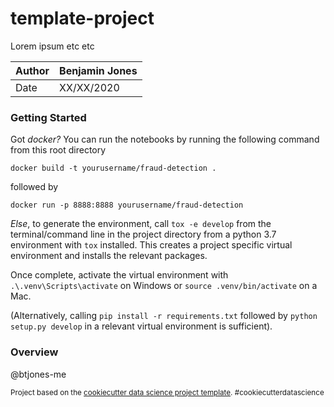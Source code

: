template-project
==============================

Lorem ipsum etc etc

| Author 	| Benjamin Jones 	|
|--------	|----------------	|
| Date   	| XX/XX/2020     	|


### Getting Started 


Got _docker?_ You can run the notebooks by running the following command from this root directory

```docker build -t yourusername/fraud-detection . ```
 
followed by

```docker run -p 8888:8888 yourusername/fraud-detection```

_Else_, to generate the environment, call ```tox -e develop``` from the terminal/command line in the project directory from a python 3.7 environment with ```tox``` installed. This creates a project specific virtual environment and installs the relevant packages. 

Once complete, activate the virtual environment with ```.\.venv\Scripts\activate``` on Windows or ```source .venv/bin/activate``` on a Mac. 

(Alternatively, calling ```pip install -r requirements.txt``` followed by ```python setup.py develop``` in a relevant virtual environment is sufficient).


### Overview

@btjones-me



<p><small>Project based on the <a target="_blank" href="https://drivendata.github.io/cookiecutter-data-science/">cookiecutter data science project template</a>. #cookiecutterdatascience</small></p>

